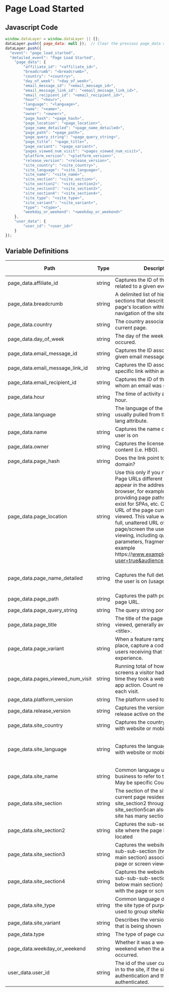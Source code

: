 # Page Load Started

### 

## Javascript Code
```js
window.dataLayer = window.dataLayer || [];
dataLayer.push({ page_data: null });  // Clear the previous page_data object.
dataLayer.push({
  "event": "page_load_started",
  "detailed_event": "Page Load Started",
    "page_data": {
        "affiliate_id": "<affiliate_id>",
        "breadcrumb": "<breadcrumb>",
        "country": "<country>",
        "day_of_week": "<day_of_week>",
        "email_message_id": "<email_message_id>",
        "email_message_link_id": "<email_message_link_id>",
        "email_recipient_id": "<email_recipient_id>",
        "hour": "<hour>",
        "language": "<language>",
        "name": "<name>",
        "owner": "<owner>",
        "page_hash": "<page_hash>",
        "page_location": "<page_location>",
        "page_name_detailed": "<page_name_detailed>",
        "page_path": "<page_path>",
        "page_query_string": "<page_query_string>",
        "page_title": "<page_title>",
        "page_variant": "<page_variant>",
        "pages_viewed_num_visit": "<pages_viewed_num_visit>",
        "platform_version": "<platform_version>",
        "release_version": "<release_version>",
        "site_country": "<site_country>",
        "site_language": "<site_language>",
        "site_name": "<site_name>",
        "site_section": "<site_section>",
        "site_section2": "<site_section2>",
        "site_section3": "<site_section3>",
        "site_section4": "<site_section4>",
        "site_type": "<site_type>",
        "site_variant": "<site_variant>",
        "type": "<type>",
        "weekday_or_weekend": "<weekday_or_weekend>"
    },
    "user_data": {
        "user_id": "<user_id>"
    }
});
```

## Variable Definitions

|Path|Type|Description|Example|Pattern|Min Length|Max Length|Minimum|Maximum|Multiple Of|
| --- | --- | --- | --- | --- | --- | --- | --- | --- | --- |
|page_data.affiliate_id|string|Captures the ID of the affiliate related to a given event||||||||
|page_data.breadcrumb|string|A delimited list of hierarchical sections that describe the current page's location within the navigation of the site.|Home&gt;Women&gt;Tops&gt;Sweaters, Mens - Tops - Sweaters - Supmina, Wool, Rayon, Checkout &gt; Order Thank You|||||||
|page_data.country|string|The country associated with the current page.|US, CA, FR, UK|||||||
|page_data.day_of_week|string|The day of the week the activity occured.||||||||
|page_data.email_message_id|string|Captures the ID associated with a given email message||||||||
|page_data.email_message_link_id|string|Captures the ID associated with the specific link within an email||||||||
|page_data.email_recipient_id|string|Captures the ID of the recipient to whom an email was sent||||||||
|page_data.hour|string|The time of activity at the top of the hour.||||||||
|page_data.language|string|The language of the current page, usually pulled from the &lt;html&gt; tag lang attribute.|en-us, en-gb, ch-cn, fr-ca, fr-fr|||||||
|page_data.name|string|Captures the name of the page the user is on|product - XYZ123, Mens - Tops - Sweaters, Order Confirmation|||||||
|page_data.owner|string|Captures the licensee or owner of content \(i.e. HBO\).|XX product management, marketing, vendor name|||||||
|page_data.page_hash|string|Does the link point to a different domain?||||||||
|page_data.page_location|string|Use this only if you need to report Page URLs different from those that appear in the address bar of the browser, for example redacting PII, providing page paths when none exist for SPAs, etc. Captures the URL of the page currently being viewed. This value will include the full, unaltered URL of the page\/screen the user is currently viewing, including query parameters, fragments, etc., for example https:\/\/www.example.com\/home?user=true&audience=test\#aboutus.|https:\/\/www.example.com\/home?user=true&audience=test\#aboutus|||||||
|page_data.page_name_detailed|string|Captures the full detail of the page the user is on \(usage is flexible\)|product - XYZ123 - super cotton neck scarf, Mens - Tops - Sweaters - Supmina, Wool, Rayon, Order Confirmation - 098fghjkl|||||||
|page_data.page_path|string|Captures the path portion of the page URL.||||||||
|page_data.page_query_string|string|The query string portion of the URL.||||||||
|page_data.page_title|string|The title of the page currently being viewed, generally available in &lt;title&gt;.||||||||
|page_data.page_variant|string|When a feature ramp up is taking place, capture a code to identify users receiving that feature's experience.||||||||
|page_data.pages_viewed_num_visit|string|Running total of how many pages or screens a visitor had viewed at the time they took a website or mobile app action. Count re-starts with each visit.||||||||
|page_data.platform_version|string|The platform used to share content||||||||
|page_data.release_version|string|Captures the version number of the release active on the site||||||||
|page_data.site_country|string|Captures the country associated with website or mobile app activity.|US, CA, FR, UK|^[A-Z]{2}$||||||
|page_data.site_language|string|Captures the language associated with website or mobile app activity.|en-us, en-gb, ch-cn, fr-ca, fr-fr, da|^[a-z]{2}([-]{1}[a-z]{2}){0,1}$||||||
|page_data.site_name|string|Common language used within the business to refer to the website. May be specific County Sites.|Prospecting-EU, Prospecting-US, Member Portal, Shop-CA, Shop-US, Shop-EU|||||||
|page_data.site_section|string|The section of the site that the current page resides in. site\_section2 through site\_section5can also be used if the site has many sections.||||||||
|page_data.site_section2|string|Captures the sub-section of the site where the page being viewed is located|Shop &gt; Kids, Shop &gt; Mens, Shop &gt; Womens|||||||
|page_data.site_section3|string|Captures the website or mobile app sub-sub-section \(two levels below main section\) associated with the page or screen viewed.|Shop &gt; Kids &gt; Tops, Shop &gt; Mens &gt; Shoes|||||||
|page_data.site_section4|string|Captures the website or mobile app sub-sub-sub-section \(three levels below main section\) associated with the page or screen viewed.|Shop &gt; Kids &gt; Tops &gt; Tees, Shop &gt; Mens &gt; Shoes &gt; Oxfords|||||||
|page_data.site_type|string|Common language description of the site type of purpose. May be used to group siteName.|Prospecting, Shop, Members, Brand|||||||
|page_data.site_variant|string|Describes the version of the site that is being shown|Responsive, Mobile, Desktop|||||||
|page_data.type|string|The type of page currently viewed.|home, pdp, article|||||||
|page_data.weekday_or_weekend|string|Whether it was a weekday or weekend when the activity occurred.||||||||
|user_data.user_id|string|The id of the user currently logged in to the site, if the site offers authentication and the user is authenticated.|123456, abc123|||||||




